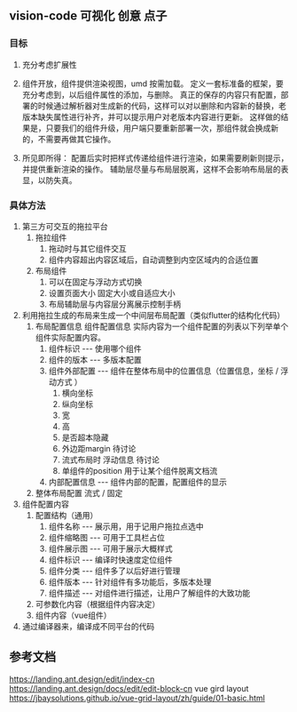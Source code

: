 ## vision-code 可视化 创意 点子
### 目标
1. 充分考虑扩展性
2. 组件开放，组件提供渲染视图，umd 按需加载。
    定义一套标准备的框架，要充分考虑到，以后组件属性的添加，与删除。
    真正的保存的内容只有配置，部署的时候通过解析器对生成新的代码，这样可以对以删除和内容新的替换，老版本缺失属性进行补齐，并可以提示用户对老版本内容进行更新。
    这样做的结果是，只要我们的组件升级，用户端只要重新部署一次，那组件就会换成新的，不需要再做其它操作。

3. 所见即所得：
    配置后实时把样式传递给组件进行渲染，如果需要刷新则提示，并提供重新渲染的操作。
    辅助层尽量与布局层脱离，这样不会影响布局层的表显，以防失真。

### 具体方法
1. 第三方可交互的拖拉平台
   1. 拖拉组件
      1. 拖动时与其它组件交互
      2. 组件内容超出内容区域后，自动调整到内空区域内的合适位置
   2. 布局组件
      1. 可以在固定与浮动方式切换
      2. 设置页面大小 固定大小或自适应大小
      3. 布局辅助层与内容层分离展示控制手柄
2. 利用拖拉生成的布局来生成一个中间层布局配置（类似flutter的结构化代码）
   1. 布局配置信息 组件配置信息 实际内容为一个组件配置的列表以下列举单个组件实际配置内容。
      1. 组件标识 --- 使用哪个组件
      2. 组件的版本 --- 多版本配置
      3. 组件外部配置 --- 组件在整体布局中的位置信息（位置信息，坐标 / 浮动方式 ）
         1. 横向坐标
         2. 纵向坐标
         3. 宽
         4. 高
         5. 是否超本隐藏
         6. 外边距margin 待讨论
         7. 流式布局时 浮动信息 待讨论
         8. 单组件的position 用于让某个组件脱离文档流
      4. 内部配置信息 --- 组件内部的配置，配置组件的显示
   2. 整体布局配置 流式 / 固定
3. 组件配置内容
   1. 配置结构（通用）
      1. 组件名称 --- 展示用，用于记用户拖拉点选中
      2. 组件缩略图 --- 可用于工具栏占位
      3. 组件展示图 --- 可用于展示大概样式
      4. 组件标识 --- 编译时快速度定位组件
      5. 组件分类 --- 组件多了以后好进行管理
      6. 组件版本 --- 针对组件有多功能后，多版本处理
      7. 组件描述 --- 对组件进行描述，让用户了解组件的大致功能
   2. 可参数化内容（根据组件内容决定）
   3. 组件内容（vue组件）
4. 通过编译器来，编译成不同平台的代码
## 参考文档
https://landing.ant.design/edit/index-cn
https://landing.ant.design/docs/edit/edit-block-cn
vue gird layout
https://jbaysolutions.github.io/vue-grid-layout/zh/guide/01-basic.html
